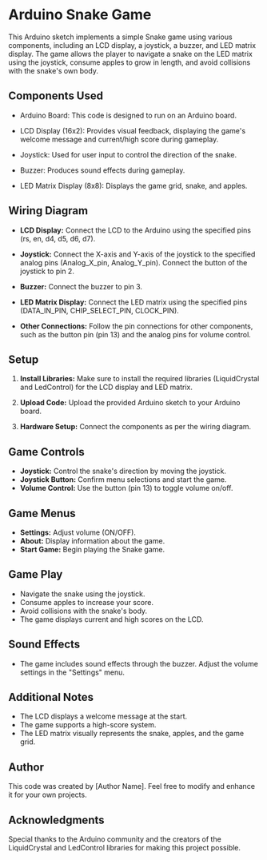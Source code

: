# Arduino Snake Game

This Arduino sketch implements a simple Snake game using various components, including an LCD display, a joystick, a buzzer, and LED matrix display. The game allows the player to navigate a snake on the LED matrix using the joystick, consume apples to grow in length, and avoid collisions with the snake's own body.

## Components Used

- Arduino Board: This code is designed to run on an Arduino board.

- LCD Display (16x2): Provides visual feedback, displaying the game's welcome message and current/high score during gameplay.

- Joystick: Used for user input to control the direction of the snake.

- Buzzer: Produces sound effects during gameplay.

- LED Matrix Display (8x8): Displays the game grid, snake, and apples.

## Wiring Diagram

- **LCD Display:** Connect the LCD to the Arduino using the specified pins (rs, en, d4, d5, d6, d7).

- **Joystick:** Connect the X-axis and Y-axis of the joystick to the specified analog pins (Analog_X_pin, Analog_Y_pin). Connect the button of the joystick to pin 2.

- **Buzzer:** Connect the buzzer to pin 3.

- **LED Matrix Display:** Connect the LED matrix using the specified pins (DATA_IN_PIN, CHIP_SELECT_PIN, CLOCK_PIN).

- **Other Connections:** Follow the pin connections for other components, such as the button pin (pin 13) and the analog pins for volume control.

## Setup

1. **Install Libraries:** Make sure to install the required libraries (LiquidCrystal and LedControl) for the LCD display and LED matrix.

2. **Upload Code:** Upload the provided Arduino sketch to your Arduino board.

3. **Hardware Setup:** Connect the components as per the wiring diagram.

## Game Controls

- **Joystick:** Control the snake's direction by moving the joystick.
- **Joystick Button:** Confirm menu selections and start the game.
- **Volume Control:** Use the button (pin 13) to toggle volume on/off.

## Game Menus

- **Settings:** Adjust volume (ON/OFF).
- **About:** Display information about the game.
- **Start Game:** Begin playing the Snake game.

## Game Play

- Navigate the snake using the joystick.
- Consume apples to increase your score.
- Avoid collisions with the snake's body.
- The game displays current and high scores on the LCD.

## Sound Effects

- The game includes sound effects through the buzzer. Adjust the volume settings in the "Settings" menu.

## Additional Notes

- The LCD displays a welcome message at the start.
- The game supports a high-score system.
- The LED matrix visually represents the snake, apples, and the game grid.

## Author

This code was created by [Author Name]. Feel free to modify and enhance it for your own projects.

## Acknowledgments

Special thanks to the Arduino community and the creators of the LiquidCrystal and LedControl libraries for making this project possible.

